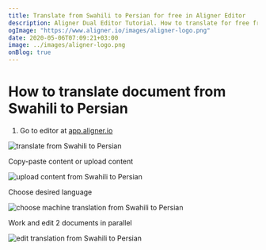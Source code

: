 ```yaml
---
title: Translate from Swahili to Persian for free in Aligner Editor
description: Aligner Dual Editor Tutorial. How to translate for free from Swahili to Persian. Aligner is multilingual document management platform. 
ogImage: "https://www.aligner.io/images/aligner-logo.png"
date: 2020-05-06T07:09:21+03:00
image: ../images/aligner-logo.png
onBlog: true
---
```


# How to translate document from Swahili to Persian

1. Go to editor at [app.aligner.io](https://app.aligner.io "Aligner App web page")

![translate from Swahili to Persian](../aligner-blank-editor.png "translate from Swahili to Persian")

Copy-paste content or upload content

![upload content from Swahili to Persian](../aligner-uploaded-document.png "upload content from Swahili to Persian")

Choose desired language

![choose machine translation from Swahili to Persian](../aligner-language-dropdown.png "choose machine translation from Swahili to Persian")

Work and edit 2 documents in parallel

![edit translation from Swahili to Persian](../aligner-double-sitded-editor.png "edit translation from Swahili to Persian")

